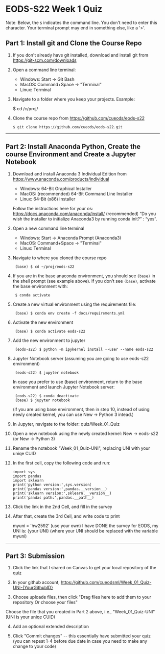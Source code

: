 # EODS-S22 Week 1 Quiz

Note: Below, the `$` indicates the command line. You don't need to enter this character. Your terminal prompt may end in something else, like a '>'.

## Part 1: Install git and Clone the Course Repo

1. If you don't already have git installed, download and install git from https://git-scm.com/downloads

2. Open a command line terminal:
    - Windows: Start -> Git Bash
    - MacOS: Command+Space -> "Terminal"
    - Linux: Terminal

3.   Navigate to a folder where you keep your projects. Example:

        $ cd /c/proj/

4.  Clone the course repo from https://github.com/cueods/eods-s22

        $ git clone https://github.com/cueods/eods-s22.git

---


## Part 2: Install Anaconda Python, Create the course Environment and Create a Jupyter Notebook

1. Download and install Anaconda 3 Individual Edition from https://www.anaconda.com/products/individual

    - Windows: 64-Bit Graphical Installer
    - MacOS: (recommended) 64-Bit Command Line Installer
    - Linux: 64-Bit (x86) Installer

    Follow the instructions here for your os: https://docs.anaconda.com/anaconda/install/
    (recommended) “Do you wish the installer to initialize Anaconda3 by running conda init?” : “yes”. 

2. Open a new command line terminal
    - Windows: Start -> Anaconda Prompt (Anaconda3)
    - MacOS: Command+Space -> "Terminal"
    - Linux: Terminal

3. Navigate to where you cloned the course repo
    
        (base) $ cd ~/proj/eods-s22

4. If you are in the base anaconda environment, you should see `(base)` in the shell prompt (see example above).
If you don't see `(base)`, activate the base environment with:
    
        $ conda activate
    
5. Create a new virtual environment using the requirements file:

        (base) $ conda env create -f docs/requirements.yml

6. Activate the new environment

        (base) $ conda activate eods-s22

7. Add the new environment to jupyter

        (eods-s22) $ python -m ipykernel install --user --name eods-s22
        
8. Jupyter Notebook server (assuming you are going to use eods-s22 environment)

        (eods-s22) $ jupyter notebook
		
	In case you prefer to use (base) environment, return to the base environment and launch Jupyter Notebook server:
	
        (eods-s22) $ conda deactivate
        (base) $ jupyter notebook
	
	(if you are using base environment, then in step 10, instead of using newly created kernel, you can use New -> Python 3 intead.)

9. In Jupyter, navigate to the folder: quiz/Week_01_Quiz

10. Open a new notebook using the newly created kernel: New -> eods-s22 (or New -> Python 3) 

11. Rename the notebook "Week_01_Quiz-UNI", replacing UNI with your uniqe CUID

12. In the first cell, copy the following code and run:

        import sys
        import pandas
        import sklearn
        print('python version:',sys.version)
        print('pandas version:',pandas.__version__)
        print('sklearn version:',sklearn.__version__)
        print('pandas path:',pandas.__path__)
		
13. Click the link in the 2nd Cell, and fill in the survey

14. After that, create the 3rd Cell, and write code to print 

    myuni = 'hw2592'  (use your own)
    I have DONE the survey for EODS, my UNI is: {your UNI} (where your UNI should be replaced with the variable myuni)

---

## Part 3: Submission

1. Click the link that I shared on Canvas to get your local repository of the quiz

2. In your github account, https://github.com/cueodsml/Week_01_Quiz-UNI-{YourGithubID}

3. Choose uploade files, then click "Drag files here to add them to your repository Or choose your files"

Choose the file that you created in Part 2 above, i.e., "Week_01_Quiz-UNI" (UNI is your uniqe CUID)

4. Add an optional extended description

5. Click "Commit changes"
-- this essentially have submitted your quiz (you can repeat 1-4 before due date in case you need to make any change to your code)


